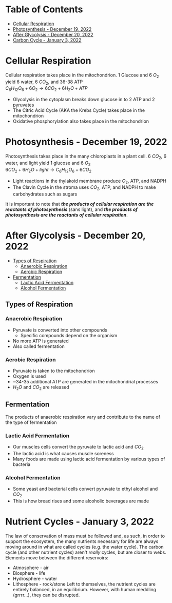 # Table of Contents
- [Cellular Respiration](#cellular-respiration)
- [Photosynthesis - December 19, 2022](#photosynthesis---december-19-2022)
- [After Glycolysis - December 20, 2022](#after-glycolysis---december-20-2022)
- [Carbon Cycle - January 3, 2022](#carbon-cycle---january-3-2022)
# Cellular Respiration
Cellular respiration takes place in the mitochondrion. 1 Glucose and 6 $O_2$ yield 6 water, 6 $CO_2$, and 36-38 ATP  
$C_6H_{12}O_6 + 6O_2 \rightarrow 6CO_2 + 6H_2O + ATP$
- Glycolysis in the cytoplasm breaks down glucose in to 2 ATP and 2 pyruvates
- The Citric Acid Cycle (AKA the Krebs Cycle) takes place in the mitochondrion
- Oxidative phosphorylation also takes place in the mitochondrion

# Photosynthesis - December 19, 2022
Photosynthesis takes place in the many chloroplasts in a plant cell. 6 $CO_2$, 6 water, and light yield 1 glucose and 6 $O_2$  
$6CO_2 + 6H_2O + light \rightarrow C_6H_{12}O_6 + 6CO_2$
- Light reactions in the thylakoid membrane produce $O_2$, ATP, and NADPH
- The Clavin Cycle in the stroma uses $CO_2$, ATP, and NADPH to make carbohydrates such as sugars

It is important to note that ***the products of cellular respiration are the reactants of photosynthesis*** (sans light), and ***the products of photosynthesis are the reactants of cellular respiration***.

# After Glycolysis - December 20, 2022
- [Types of Respiration](#types-of-respiration)
    - [Anaerobic Respiration](#anaerobic-respiration)
    - [Aerobic Respiration](#aerobic-respiration)
- [Fermentation](#fermentation)
    - [Lactic Acid Fermentation](#lactic-acid-fermentation)
    - [Alcohol Fermentation](#alcohol-fermentation)
## Types of Respiration
### Anaerobic Respiration
- Pyruvate is converted into other compounds
    - Specific compounds depend on the organism
- No more ATP is generated
- Also called fermentation
### Aerobic Respiration
- Pyruvate is taken to the mitochondrion
- Oxygen is used
- ~34-35 additional ATP are generated in the mitochondrial processes
- $H_2O$ and $CO_2$ are released
## Fermentation
The products of anaerobic respiration vary and contribute to the name of the type of fermentation
### Lactic Acid Fermentation
- Our muscles cells convert the pyruvate to lactic acid and $CO_2$
- The lactic acid is what causes muscle soreness
- Many foods are made using lactic acid fermentation by various types of bacteria
### Alcohol Fermentation
- Some yeast and bacterial cells convert pyruvate to ethyl alcohol and $CO_2$
- This is how bread rises and some alcoholic beverages are made
# Nutrient Cycles - January 3, 2022
The law of conservation of mass must be followed and, as such, in order to support the ecosystem, the many nutrients necessary for life are always moving around in what are called cycles (e.g. the water cycle). The carbon cycle (and other nutrient cycles) aren't *really* cycles, but are closer to webs. Elements move between the different reservoirs:
- Atmosphere - air
- Biosphere - life
- Hydrosphere - water
- Lithosphere - rock/stone
Left to themselves, the nutrient cycles are entirely balanced, in an equilibrium. However, with human meddling (grrrr...), they can be disrupted.